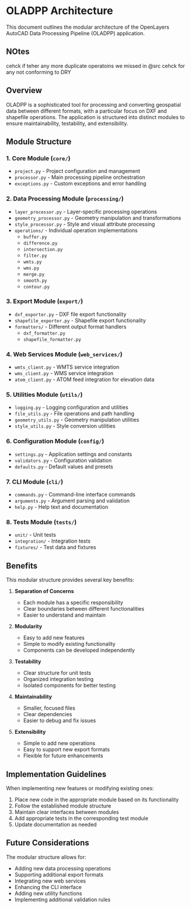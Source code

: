 # OLADPP Architecture

This document outlines the modular architecture of the OpenLayers AutoCAD Data Processing Pipeline (OLADPP) application.
## NOtes
cehck if teher any more duplicate operatoins we missed in @src
cehck for any not conforming to DRY


## Overview

OLADPP is a sophisticated tool for processing and converting geospatial data between different formats, with a particular focus on DXF and shapefile operations. The application is structured into distinct modules to ensure maintainability, testability, and extensibility.

## Module Structure

### 1. Core Module (`core/`)
- `project.py` - Project configuration and management
- `processor.py` - Main processing pipeline orchestration
- `exceptions.py` - Custom exceptions and error handling

### 2. Data Processing Module (`processing/`)
- `layer_processor.py` - Layer-specific processing operations
- `geometry_processor.py` - Geometry manipulation and transformations
- `style_processor.py` - Style and visual attribute processing
- `operations/` - Individual operation implementations
  - `buffer.py`
  - `difference.py`
  - `intersection.py`
  - `filter.py`
  - `wmts.py`
  - `wms.py`
  - `merge.py`
  - `smooth.py`
  - `contour.py`

### 3. Export Module (`export/`)
- `dxf_exporter.py` - DXF file export functionality
- `shapefile_exporter.py` - Shapefile export functionality
- `formatters/` - Different output format handlers
  - `dxf_formatter.py`
  - `shapefile_formatter.py`

### 4. Web Services Module (`web_services/`)
- `wmts_client.py` - WMTS service integration
- `wms_client.py` - WMS service integration
- `atom_client.py` - ATOM feed integration for elevation data

### 5. Utilities Module (`utils/`)
- `logging.py` - Logging configuration and utilities
- `file_utils.py` - File operations and path handling
- `geometry_utils.py` - Geometry manipulation utilities
- `style_utils.py` - Style conversion utilities

### 6. Configuration Module (`config/`)
- `settings.py` - Application settings and constants
- `validators.py` - Configuration validation
- `defaults.py` - Default values and presets

### 7. CLI Module (`cli/`)
- `commands.py` - Command-line interface commands
- `arguments.py` - Argument parsing and validation
- `help.py` - Help text and documentation

### 8. Tests Module (`tests/`)
- `unit/` - Unit tests
- `integration/` - Integration tests
- `fixtures/` - Test data and fixtures

## Benefits

This modular structure provides several key benefits:

1. **Separation of Concerns**
   - Each module has a specific responsibility
   - Clear boundaries between different functionalities
   - Easier to understand and maintain

2. **Modularity**
   - Easy to add new features
   - Simple to modify existing functionality
   - Components can be developed independently

3. **Testability**
   - Clear structure for unit tests
   - Organized integration testing
   - Isolated components for better testing

4. **Maintainability**
   - Smaller, focused files
   - Clear dependencies
   - Easier to debug and fix issues

5. **Extensibility**
   - Simple to add new operations
   - Easy to support new export formats
   - Flexible for future enhancements

## Implementation Guidelines

When implementing new features or modifying existing ones:

1. Place new code in the appropriate module based on its functionality
2. Follow the established module structure
3. Maintain clear interfaces between modules
4. Add appropriate tests in the corresponding test module
5. Update documentation as needed

## Future Considerations

The modular structure allows for:

- Adding new data processing operations
- Supporting additional export formats
- Integrating new web services
- Enhancing the CLI interface
- Adding new utility functions
- Implementing additional validation rules
